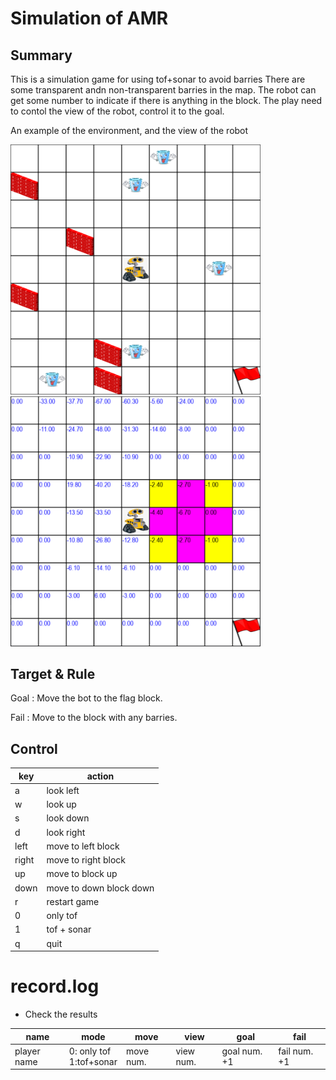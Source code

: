 # Simulation of AMR
## Summary
This is a simulation game for using tof+sonar to avoid barries
There are some transparent andn non-transparent barries in the map.
The robot can get some number to indicate if there is anything in the block.
The play need to contol the view of the robot, control it to the goal.

An example of the environment, and the view of the robot

<img src='./map_sample1.png' width=400>
<img src='./map_sample2.png' width=400>

## Target & Rule
Goal : Move the bot to the flag block.

Fail : Move to the block with any barries.



## Control
|key| action|
|----|-----|
|a| look left|
|w| look up|
|s| look down|
|d| look right|
|left| move to left block|
|right| move to right block|
|up| move to block up|
|down| move to down block down |
| r | restart game |
| 0| only tof|
| 1| tof + sonar|
|q | quit |

# record.log
* Check the results

|name| mode|move|view|goal|fail|
|----|-----|----|----|-----|-----|
|player name| 0: only tof <br> 1:tof+sonar| move num. | view num. | goal num. +1 | fail num. +1 |